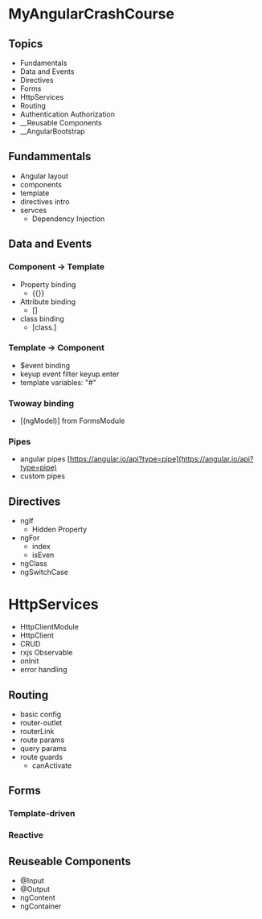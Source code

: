 # MyAngularCrashCourse

## Topics
* Fundamentals
* Data and Events
* Directives
* Forms
* HttpServices
* Routing
* Authentication Authorization
* __Reusable Components
* __AngularBootstrap


## Fundammentals
* Angular layout
* components
* template
* directives intro
* servces
    * Dependency Injection

## Data and Events
### Component -> Template
* Property binding
    * {{}}
* Attribute binding
    * []
* class binding
    * [class.]
### Template -> Component
* $event binding
* keyup event filter keyup.enter
* template variables: "#"

### Twoway binding
* [(ngModel)] from FormsModule

### Pipes
* angular pipes [https://angular.io/api?type=pipe](https://angular.io/api?type=pipe)
* custom pipes

## Directives
* ngIf
    * Hidden Property
* ngFor
    * index
    * isEven
* ngClass
* ngSwitchCase

# HttpServices
* HttpClientModule
* HttpClient
* CRUD
* rxjs Observable
* onInit
* error handling


## Routing
* basic config
* router-outlet
* routerLink
* route params
* query params
* route guards
    * canActivate

## Forms
### Template-driven

### Reactive

## Reuseable Components
* @Input
* @Output
* ngContent
* ngContainer












